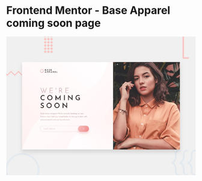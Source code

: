 # Frontend Mentor - Base Apparel coming soon page

![Design preview for the Base Apparel coming soon page coding challenge](./public/images/desktop-preview.jpg)
